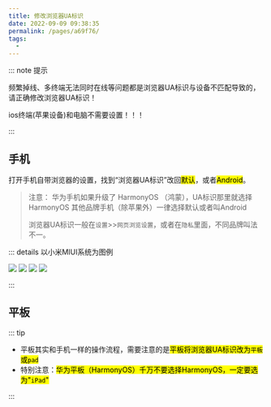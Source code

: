 ```yaml
---
title: 修改浏览器UA标识
date: 2022-09-09 09:38:35
permalink: /pages/a69f76/
tags:
  - 
---
```



::: note 提示

频繁掉线、多终端无法同时在线等问题都是浏览器UA标识与设备不匹配导致的，请正确修改浏览器UA标识！

ios终端(苹果设备)和电脑不需要设置！！！

:::


## 手机 <Badge text="iPhone不需要设置"/>

打开手机自带浏览器的设置，找到“浏览器UA标识”改回<mark>默认</mark>，或者<mark>Android</mark>。

>  注意：
> 华为手机如果升级了 HarmonyOS （鸿蒙），UA标识那里就选择HarmonyOS
> 其他品牌手机（除苹果外）一律选择默认或者叫Android
> 
> 浏览器UA标识一般在`设置`>>`网页浏览设置`，或者在`隐私`里面，不同品牌叫法不一。

::: details 以小米MIUI系统为图例

![](https://cdn.gaoajia.com/2022/09/09/631b5893c759b.png)
![](https://cdn.gaoajia.com/2022/09/09/631b58958baa0.png)
![](https://cdn.gaoajia.com/2022/09/09/631b5896e1c3e.png)
![](https://cdn.gaoajia.com/2022/09/09/631b5898401d5.png)

:::

## 平板 <Badge text="iPad不需要设置"/>


::: tip

- 平板其实和手机一样的操作流程，需要注意的是<mark>平板将浏览器UA标识改为`平板`或`pad`</mark>
- 特别注意：<mark>华为平板（HarmonyOS）千万不要选择HarmonyOS，一定要选为"`iPad`"</mark>

:::